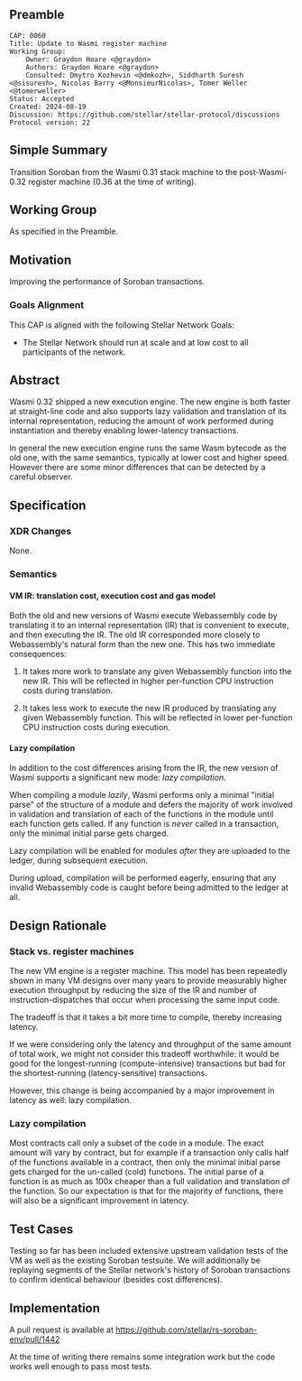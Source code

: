 ## Preamble

```
CAP: 0060
Title: Update to Wasmi register machine
Working Group:
    Owner: Graydon Hoare <@graydon>
    Authors: Graydon Hoare <@graydon>
    Consulted: Dmytro Kozhevin <@dmkozh>, Siddharth Suresh <@sisuresh>, Nicolas Barry <@MonsieurNicolas>, Tomer Weller <@tomerweller>
Status: Accepted
Created: 2024-08-19
Discussion: https://github.com/stellar/stellar-protocol/discussions
Protocol version: 22
```

## Simple Summary

Transition Soroban from the Wasmi 0.31 stack machine to the post-Wasmi-0.32 register machine (0.36 at the time of writing).

## Working Group

As specified in the Preamble.

## Motivation

Improving the performance of Soroban transactions.

### Goals Alignment

This CAP is aligned with the following Stellar Network Goals:

  - The Stellar Network should run at scale and at low cost to all participants of the network.

## Abstract

Wasmi 0.32 shipped a new execution engine. The new engine is both faster at straight-line code and also supports lazy validation and translation of its internal representation, reducing the amount of work performed during instantiation and thereby enabling lower-latency transactions.

In general the new execution engine runs the same Wasm bytecode as the old one, with the same semantics, typically at lower cost and higher speed. However there are some minor differences that can be detected by a careful observer.

## Specification

### XDR Changes

None.

### Semantics

#### VM IR: translation cost, execution cost and gas model

Both the old and new versions of Wasmi execute Webassembly code by translating it to an internal representation (IR) that is convenient to execute, and then executing the IR. The old IR corresponded more closely to Webassembly's natural form than the new one. This has two immediate consequences:

1. It takes more work to translate any given Webassembly function into the new IR. This will be reflected in higher per-function CPU instruction costs during translation.

2. It takes less work to execute the new IR produced by translating any given Webassembly function. This will be reflected in lower per-function CPU instruction costs during execution.

#### Lazy compilation

In addition to the cost differences arising from the IR, the new version of Wasmi supports a significant new mode: _lazy compilation_.

When compiling a module _lazily_, Wasmi performs only a minimal "initial parse" of the structure of a module and defers the majority of work involved in validation and translation of each of the functions in the module until each function gets called. If any function is _never_ called in a transaction, only the minimal initial parse gets charged.

Lazy compilation will be enabled for modules _after_ they are uploaded to the ledger, during subsequent execution.

During upload, compilation will be performed eagerly, ensuring that any invalid Webassembly code is caught before being admitted to the ledger at all.

## Design Rationale

### Stack vs. register machines

The new VM engine is a register machine. This model has been repeatedly shown in many VM designs over many years to provide measurably higher execution throughput by reducing the size of the IR and number of instruction-dispatches that occur when processing the same input code.

The tradeoff is that it takes a bit more time to compile, thereby increasing latency.

If we were considering only the latency and throughput of the same amount of total work, we might not consider this tradeoff worthwhile: it would be good for the longest-running (compute-intensive) transactions but bad for the shortest-running (latency-sensitive) transactions.

However, this change is being accompanied by a major improvement in latency as well: lazy compilation.

### Lazy compilation

Most contracts call only a subset of the code in a module. The exact amount will vary by contract, but for example if a transaction only calls half of the functions available in a contract, then only the minimal initial parse gets charged for the un-called (cold) functions. The initial parse of a function is as much as 100x cheaper than a full validation and translation of the function. So our expectation is that for the majority of functions, there will also be a significant improvement in latency.

## Test Cases

Testing so far has been included extensive upstream validation tests of the VM as well as the existing Soroban testsuite. We will additionally be replaying segments of the Stellar network's history of Soroban transactions to confirm identical behaviour (besides cost differences).

## Implementation

A pull request is available at https://github.com/stellar/rs-soroban-env/pull/1442

At the time of writing there remains some integration work but the code works well enough to pass most tests.

